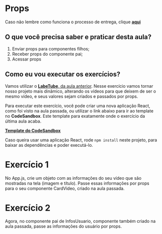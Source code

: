 # Props

Caso não lembre como funciona o processo de entrega, clique [**aqui**](https://github.com/labenuexercicios/instrucoes-entrega)

## O que você precisa saber e praticar desta aula?
1. Enviar props para componentes filhos;
2. Receber props do componente pai;
3. Acessar props


## Como eu vou executar os exercícios?

Vamos utilizar o [**LabeTube**, da aula anterior](https://github.com/labenuexercicios/componentes-exercicio). Nesse exercício vamos tornar nosso projeto mais dinâmico, alterando os vídeos para que deixem de ser o mesmo vídeo, e seus valores sejam criados e passados por props.


Para executar este exercício, você pode criar uma nova aplicação React, como foi visto na aula passada, ou utilizar o link abaixo para ir ao template no **CodeSandbox**. Este template para exatamente onde o exercício da última aula acaba.

[**Template do CodeSandbox**](https://codesandbox.io/s/template-exercicio-props-lhggdm)

Caso queira usar uma aplicação React, rode `npm install` neste projeto, para baixar as dependências e poder executá-lo.

# Exercício 1

No App.js, crie um objeto com as informações do seu vídeo que são mostradas na tela (imagem e título).
Passe essas informações por props para o seu componente CardVideo, criado na aula passada.

# Exercício 2
Agora, no componente pai de InfosUsuario, componente também criado na aula passada, passe as informações do usuário por props.

